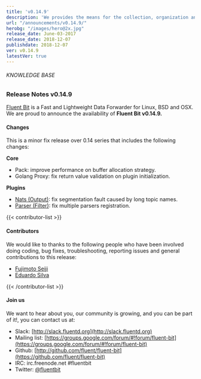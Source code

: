 ```yaml
---
title: 'v0.14.9'
description: 'We provides the means for the collection, organization and computerized retrieval of knowledge and Lightweight Data Forwarder for Linux, BSD and OSX. We are proud to announce the availability of Fluent Bit v0.14.9.'
url: "/announcements/v0.14.9/"
herobg: "/images/hero@2x.jpg"
release_date: June-03-2017
release_date: 2018-12-07
publishdate: 2018-12-07
ver: v0.14.9
latestVer: true
---
```


###### KNOWLEDGE BASE

### Release Notes v0.14.9

[Fluent Bit](https://fluentbit.io/) is a Fast and Lightweight Data Forwarder for Linux, BSD and OSX. We are proud to announce the availability of **Fluent Bit v0.14.9.**

#### Changes

This is a minor fix release over 0.14 series that includes the following changes:


**Core**

* Pack: improve performance on buffer allocation strategy.
* Golang Proxy: fix return value validation on plugin initialization.

**Plugins**

* [Nats (Output)](https://docs.fluentbit.io/manual/data-pipeline/outputs/nats): fix segmentation fault caused by long topic names.
* [Parser (Filter)](https://docs.fluentbit.io/manual/data-pipeline/filters/parser): fix multiple parsers registration.


{{< contributor-list >}}

#### Contributors

We would like to thanks to the following people who have been involved doing coding, bug fixes, troubleshooting, reporting issues and general contributions to this release:


* [Fujimoto Seiji](https://github.com/fujimotos)
* [Eduardo Silva](https://github.com/edsiper)

{{< /contributor-list >}}

#### Join us

We want to hear about you, our community is growing, and you can be part of it!, you can contact us at:

* Slack: [http://slack.fluentd.org](http://slack.fluentd.org)
* Mailing list: [https://groups.google.com/forum/#!forum/fluent-bit](https://groups.google.com/forum/#!forum/fluent-bit)
* Github: [http://github.com/fluent/fluent-bit](https://github.com/fluent/fluent-bit)
* IRC: irc.freenode.net #fluentbit
* Twitter: [@fluentbit](https://twitter.com/fluentbit)